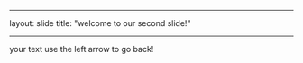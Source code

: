 ___
layout:  slide
title:  "welcome to our second slide!"
___
your text
use the left arrow to go back!
